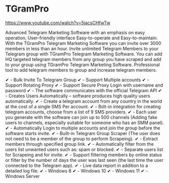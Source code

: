 # TGramPro

https://www.youtube.com/watch?v=5jacsCHfwTw

Advanced Telegram Marketing Software with an emphasis on easy operation, User-friendly interface Easy-to-operate and Easy-to-maintain.
With the TGramPro Telegram Marketing Software you can invite over 3000 members in less than an hour.
Invite unlimited Telegram Members to your Telegram group with TGramPro Telegram Marketing Software.
You can add HQ targeted telegram members from any group you have scraped and add to your group using TGramPro Telegram Marketing Software.
Professional tool to add telegram members to group and increase telegram members.​

✔ - Bulk Invite To Telegram Group
✔ - Support Multiple accounts
✔ - Support Rotating Proxy
✔ - Support Secure Proxy Login with username and password
✔ - The software communicates with the official Telegram API
✔ - Creates Users Automatically – software produces high quality users automatically.
✔ - Create a telegram account from any country in the world at the cost of a single SMS Per account.
✔ - Bוilt-in integration for creating telegram accounts, choose from a list of 9 SMS providers.
✔ - Each user you generate with the software can join up to 500 channels (Adding fake users to channels, especially suitable for someone who has an SMM panel).
✔ - Automatically Login to multiple accounts and join the group before the software starts invite.
✔ - Built-in Telegram Group Scraper (The user does not need to be a member of the group to perform Scrapeing).
✔ - Extract members through specified group link.
✔ - Automatically filter from the users list unwanted users such as: spam or blocked.
✔ - Separate users list for Scrapeing and for invite.
✔ - Support filtering members by online status or filter by the number of days the user was last seen (the last time the user connected to the Telegram app).
✔ - Live data report in addition to a detailed log file.
✔ - Windows 8
✔ - Windows 10
✔ - Windows 11
✔ - Windows Server

